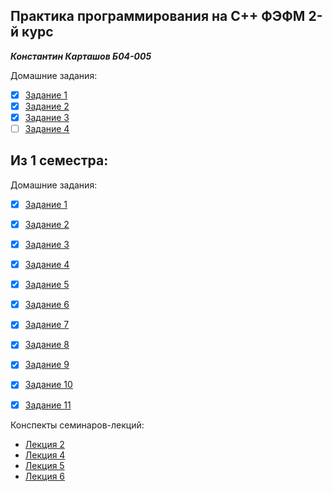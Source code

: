 ## Практика программирования на C++ ФЭФМ 2-й курс
***Константин Карташов Б04-005***

Домашние задания:

- [x] [Задание 1](homework/hw1)
- [x] [Задание 2](homework/hw2)
- [x] [Задание 3](homework/hw3)
- [ ] [Задание 4](homework/hw4)

## Из 1 семестра:

Домашние задания:
 - [x] [Задание 1](sem%201/homework/hw1)
 - [x] [Задание 2](sem%201/homework/hw2)
 - [x] [Задание 3](sem%201/homework/hw3)
 - [x] [Задание 4](sem%201/homework/hw4)
 - [x] [Задание 5](sem%201/homework/hw5)
 - [x] [Задание 6](sem%201/homework/hw6)
 - [x] [Задание 7](sem%201/homework/hw7)
 - [x] [Задание 8](sem%201/homework/hw8)
 - [x] [Задание 9](sem%201/homework/hw9)
 - [x] [Задание 10](sem%201/homework/hw10)
 - [x] [Задание 11](sem%201/homework/hw11)


Конспекты семинаров-лекций:
 - [Лекция 2](sem%201/lessons/lesson2/lesson.md)
 - [Лекция 4](sem%201/lessons/lesson4/lesson.md)
 - [Лекция 5](sem%201/lessons/lesson5/lesson.md)
 - [Лекция 6](sem%201/lessons/lesson6/lesson.md)